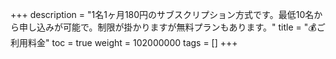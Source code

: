 +++
description = "1名1ヶ月180円のサブスクリプション方式です。最低10名から申し込みが可能で。制限が掛かりますが無料プランもあります。"
title = "💰ご利用料金"
toc = true
weight = 102000000
tags = []
+++
